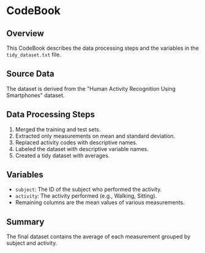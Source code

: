 # CodeBook

## Overview
This CodeBook describes the data processing steps and the variables in the `tidy_dataset.txt` file.

## Source Data
The dataset is derived from the "Human Activity Recognition Using Smartphones" dataset.

## Data Processing Steps
1. Merged the training and test sets.
2. Extracted only measurements on mean and standard deviation.
3. Replaced activity codes with descriptive names.
4. Labeled the dataset with descriptive variable names.
5. Created a tidy dataset with averages.

## Variables
- `subject`: The ID of the subject who performed the activity.
- `activity`: The activity performed (e.g., Walking, Sitting).
- Remaining columns are the mean values of various measurements.

## Summary
The final dataset contains the average of each measurement grouped by subject and activity.
